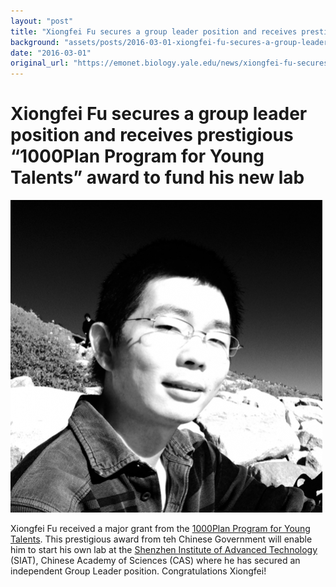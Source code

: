 ```yaml
---
layout: "post"
title: "Xiongfei Fu secures a group leader position and receives prestigious “1000Plan Program for Young Talents” award to fund his new lab | Emonet Lab"
background: "assets/posts/2016-03-01-xiongfei-fu-secures-a-group-leader-position-and-receives-prestigious-1000plan-program-for-young-talents-award-to-fund-his-new-lab-emonet-lab/x_0.png"
date: "2016-03-01"
original_url: "https://emonet.biology.yale.edu/news/xiongfei-fu-secures-group-leader-position-and-receives-prestigious-1000plan-program-young"
---
```

# Xiongfei Fu secures a group leader position and receives prestigious “1000Plan Program for Young Talents” award to fund his new lab

![](assets/posts/2016-03-01-xiongfei-fu-secures-a-group-leader-position-and-receives-prestigious-1000plan-program-for-young-talents-award-to-fund-his-new-lab-emonet-lab/x_0.png)

Xiongfei Fu received a major grant from the [1000Plan Program for Young Talents](http://1000plan.org/en/). This prestigious award from teh Chinese Government will enable him to start his own lab at the [Shenzhen Institute of Advanced Technology](http://english.siat.cas.cn/) (SIAT), Chinese Academy of Sciences (CAS) where he has secured an independent Group Leader position. Congratulations Xiongfei!